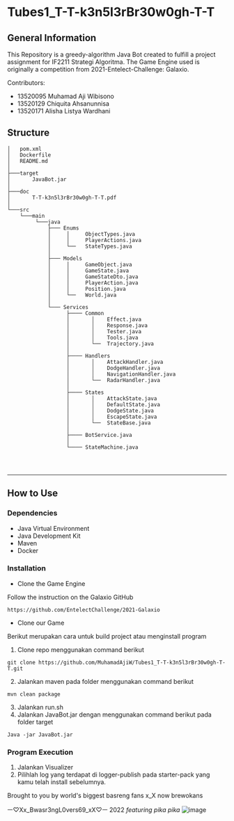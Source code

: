 
# Tubes1_T-T-k3n5l3rBr30w0gh-T-T
<!-- ## Table of Contents
* [General Info](#general-information)
* [Technologies Used](#technologies-used)
* [Features](#features)
* [Screenshots](#screenshots)
* [Setup](#setup)
* [Usage](#usage)
* [Project Status](#project-status)
* [Room for Improvement](#room-for-improvement)
* [Acknowledgements](#acknowledgements)
* [Contact](#contact)
* [License](#license) -->

## General Information
This Repository is a greedy-algorithm Java Bot created to fulfill a project assignment for IF2211 Strategi Algoritma.
The Game Engine used is originally a competition from 2021-Entelect-Challenge: Galaxio. 

Contributors:
- 13520095 Muhamad Aji Wibisono
- 13520129 Chiquita Ahsanunnisa
- 13520171 Alisha Listya Wardhani

## Structure

```
│   pom.xml
│   Dockerfile
│   README.md
│
├───target
│       JavaBot.jar
│     
├───doc
│       T-T-k3n5l3rBr30w0gh-T-T.pdf
│
└───src
    └───main
         └───java
             ├─── Enums
             │     │     ObjectTypes.java
             │     │     PlayerActions.java
             │     └──   StateTypes.java
             │
             ├─── Models
             │     │     GameObject.java
             │     │     GameState.java
             │     │     GameStateDto.java
             │     │     PlayerAction.java
             │     │     Position.java
             │     └──   World.java
             │
             └─── Services
                   ├──── Common
                   │       │    Effect.java
                   │       │    Response.java
                   │       │    Tester.java
                   │       │    Tools.java
                   │       └──  Trajectory.java
                   │       
                   ├──── Handlers
                   │       │    AttackHandler.java
                   │       │    DodgeHandler.java
                   │       │    NavigationHandler.java
                   │       └──  RadarHandler.java
                   │       
                   ├──── States
                   │       │    AttackState.java
                   │       │    DefaultState.java
                   │       │    DodgeState.java
                   │       │    EscapeState.java
                   │       └──  StateBase.java
                   │
                   ├──── BotService.java
                   │
                   └──── StateMachine.java

 
    
```

---

## How to Use

### Dependencies
- Java Virtual Environment
- Java Development Kit
- Maven
- Docker

### Installation
- Clone the Game Engine

Follow the instruction on the Galaxio GitHub
```
https://github.com/EntelectChallenge/2021-Galaxio
```

- Clone our Game

Berikut merupakan cara untuk build project atau menginstall program

1. Clone repo menggunakan command berikut

```
git clone https://github.com/MuhamadAjiW/Tubes1_T-T-k3n5l3rBr30w0gh-T-T.git
```

2. Jalankan maven pada folder menggunakan command berikut

```
mvn clean package
```
3. Jalankan run.sh
4. Jalankan JavaBot.jar dengan menggunakan command berikut pada folder target
```
Java -jar JavaBot.jar
```



### Program Execution
1. Jalankan Visualizer
2. Pilihlah log yang terdapat di logger-publish pada starter-pack
yang kamu telah install sebelumnya.



Brought to you by 
world's biggest basreng fans x_X
now brewokans


 ㅡ♡Xx_Bwasr3ngL0vers69_xX♡ㅡ
 2022
 *featuring pika pika*
 ![image](https://user-images.githubusercontent.com/73476678/193554104-e5aaa721-6785-4b6a-b39f-f6ae0d835416.png)
